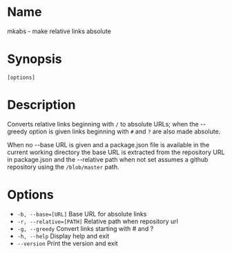 # Name

mkabs - make relative links absolute

# Synopsis

```
[options]
```

# Description

Converts relative links beginning with `/` to absolute URLs; when the --greedy option is given links beginning with `#` and `?` are also made absolute.

When no --base URL is given and a package.json file is available in the current working directory the base URL is extracted from the repository URL in package.json and the --relative path when not set assumes a github repository using the `/blob/master` path.

# Options

* `-b, --base=[URL]` Base URL for absolute links
* `-r, --relative=[PATH]` Relative path when repository url
* `-g, --greedy` Convert links starting with # and ?
* `-h, --help` Display help and exit
* `--version` Print the version and exit

